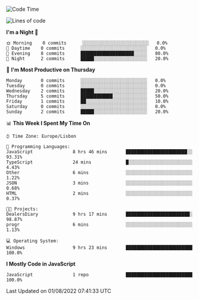 <!--START_SECTION:waka-->
![Code Time](http://img.shields.io/badge/Code%20Time-9%20hrs%2023%20mins-blue)

![Lines of code](https://img.shields.io/badge/From%20Hello%20World%20I%27ve%20Written-30%20Thousand%20lines%20of%20code-blue)

**I'm a Night 🦉** 

```text
🌞 Morning    0 commits      ░░░░░░░░░░░░░░░░░░░░░░░░░   0.0% 
🌆 Daytime    0 commits      ░░░░░░░░░░░░░░░░░░░░░░░░░   0.0% 
🌃 Evening    8 commits      ████████████████████░░░░░   80.0% 
🌙 Night      2 commits      █████░░░░░░░░░░░░░░░░░░░░   20.0%

```
📅 **I'm Most Productive on Thursday** 

```text
Monday       0 commits      ░░░░░░░░░░░░░░░░░░░░░░░░░   0.0% 
Tuesday      0 commits      ░░░░░░░░░░░░░░░░░░░░░░░░░   0.0% 
Wednesday    2 commits      █████░░░░░░░░░░░░░░░░░░░░   20.0% 
Thursday     5 commits      ████████████░░░░░░░░░░░░░   50.0% 
Friday       1 commits      ██░░░░░░░░░░░░░░░░░░░░░░░   10.0% 
Saturday     0 commits      ░░░░░░░░░░░░░░░░░░░░░░░░░   0.0% 
Sunday       2 commits      █████░░░░░░░░░░░░░░░░░░░░   20.0%

```


📊 **This Week I Spent My Time On** 

```text
⌚︎ Time Zone: Europe/Lisbon

💬 Programming Languages: 
JavaScript               8 hrs 46 mins       ███████████████████████░░   93.31% 
TypeScript               24 mins             █░░░░░░░░░░░░░░░░░░░░░░░░   4.43% 
Other                    6 mins              ░░░░░░░░░░░░░░░░░░░░░░░░░   1.22% 
JSON                     3 mins              ░░░░░░░░░░░░░░░░░░░░░░░░░   0.68% 
HTML                     2 mins              ░░░░░░░░░░░░░░░░░░░░░░░░░   0.37%

🐱‍💻 Projects: 
DealersDiary             9 hrs 17 mins       ████████████████████████░   98.87% 
progr                    6 mins              ░░░░░░░░░░░░░░░░░░░░░░░░░   1.13%

💻 Operating System: 
Windows                  9 hrs 23 mins       █████████████████████████   100.0%

```

**I Mostly Code in JavaScript** 

```text
JavaScript               1 repo              █████████████████████████   100.0%

```



 Last Updated on 01/08/2022 07:41:33 UTC
<!--END_SECTION:waka-->
